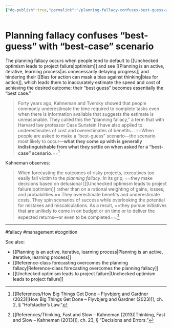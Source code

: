 ```yaml
---
{"dg-publish":true,"permalink":"/planning-fallacy-confuses-best-guess-with-best-case-scenario/"}
---
```



# Planning fallacy confuses “best-guess” with “best-case” scenario

The planning fallacy occurs when people tend to default to [[Unchecked optimism leads to project failure\|optimism]] and see [[Planning is an active, iterative, learning process\|as unnecessarily delaying progress]] and hindering their [[Bias for action can mask a bias against thinking\|bias for action]], which leads them to inaccurately estimate the speed and cost of achieving the desired outcome: their “best guess” becomes essentially the “best case.”

> Forty years ago, Kahneman and Tversky showed that people commonly underestimate the time required to complete tasks even when there is information available that suggests the estimate is unreasonable. They called this the “planning fallacy,” a term that with Harvard law professor Cass Sunstein I have also applied to underestimates of cost and overestimates of benefits… ==When people are asked to make a “best-guess” scenario—the scenario most likely to occur—**what they come up with is generally indistinguishable from what they settle on when asked for a “best-case” scenario**.==[^1]

Kahneman observes:

> When forecasting the outcomes of risky projects, executives too easily fall victim to the *planning fallacy*. In its grip, ==they make decisions based on delusional [[[Unchecked optimism leads to project failure\|optimism]] rather than on a rational weighting of gains, losses, and probabilities.== They overestimate benefits and underestimate costs. They spin scenarios of success while overlooking the potential for mistakes and miscalculations. As a result, ==they pursue initiatives that are unlikely to come in on budget or on time or to deliver the expected returns—or even to be completed==.[^2]

---
#fallacy #management #cognition 

See also:
 - [[Planning is an active, iterative, learning process\|Planning is an active, iterative, learning process]]
 - [[Reference-class forecasting overcomes the planning fallacy\|Reference-class forecasting overcomes the planning fallacy]]
 - [[Unchecked optimism leads to project failure\|Unchecked optimism leads to project failure]]

[^1]: [[References/How Big Things Get Done – Flyvbjerg and Gardner (2023)\|How Big Things Get Done – Flyvbjerg and Gardner (2023)]], ch. 2, § “Hofstadter’s Law.”
[^2]: [[References/Thinking, Fast and Slow – Kahneman (2013)\|Thinking, Fast and Slow – Kahneman (2013)]], ch. 23, § “Decisions and Errors.”